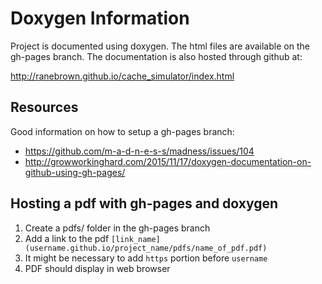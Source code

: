 # Doxygen Information
Project is documented using doxygen. The html files are available on the gh-pages branch. The documentation is also hosted through github at:  

<http://ranebrown.github.io/cache_simulator/index.html>

## Resources
Good information on how to setup a gh-pages branch:  

* <https://github.com/m-a-d-n-e-s-s/madness/issues/104>
* <http://growworkinghard.com/2015/11/17/doxygen-documentation-on-github-using-gh-pages/>

## Hosting a pdf with gh-pages and doxygen
1. Create a pdfs/ folder in the gh-pages branch
2. Add a link to the pdf `[link_name](username.github.io/project_name/pdfs/name_of_pdf.pdf)`
3. It might be necessary to add `https` portion before `username`
4. PDF should display in web browser
